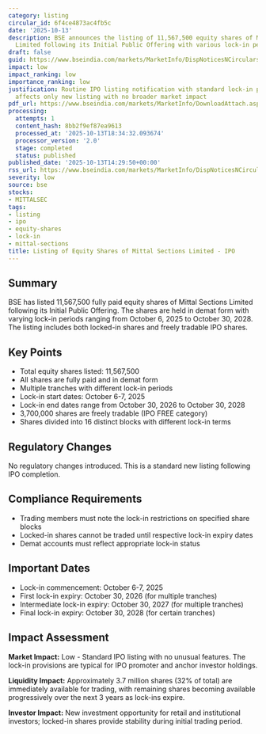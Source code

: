 ```yaml
---
category: listing
circular_id: 6f4ce4873ac4fb5c
date: '2025-10-13'
description: BSE announces the listing of 11,567,500 equity shares of Mittal Sections
  Limited following its Initial Public Offering with various lock-in periods.
draft: false
guid: https://www.bseindia.com/markets/MarketInfo/DispNoticesNCirculars.aspx?Noticeid={AB424F29-348A-40A2-9D7C-83199BA5B9CB}&noticeno=20251013-59&dt=10/13/2025&icount=59&totcount=65&flag=0
impact: low
impact_ranking: low
importance_ranking: low
justification: Routine IPO listing notification with standard lock-in provisions;
  affects only new listing with no broader market impact
pdf_url: https://www.bseindia.com/markets/MarketInfo/DownloadAttach.aspx?id=20251013-59&attachedId=3f81cea4-d22c-4494-b489-086ea2cea465
processing:
  attempts: 1
  content_hash: 8bb2f9ef87ea9613
  processed_at: '2025-10-13T18:34:32.093674'
  processor_version: '2.0'
  stage: completed
  status: published
published_date: '2025-10-13T14:29:50+00:00'
rss_url: https://www.bseindia.com/markets/MarketInfo/DispNoticesNCirculars.aspx?Noticeid={AB424F29-348A-40A2-9D7C-83199BA5B9CB}&noticeno=20251013-59&dt=10/13/2025&icount=59&totcount=65&flag=0
severity: low
source: bse
stocks:
- MITTALSEC
tags:
- listing
- ipo
- equity-shares
- lock-in
- mittal-sections
title: Listing of Equity Shares of Mittal Sections Limited - IPO
---
```


## Summary

BSE has listed 11,567,500 fully paid equity shares of Mittal Sections Limited following its Initial Public Offering. The shares are held in demat form with varying lock-in periods ranging from October 6, 2025 to October 30, 2028. The listing includes both locked-in shares and freely tradable IPO shares.

## Key Points

- Total equity shares listed: 11,567,500
- All shares are fully paid and in demat form
- Multiple tranches with different lock-in periods
- Lock-in start dates: October 6-7, 2025
- Lock-in end dates range from October 30, 2026 to October 30, 2028
- 3,700,000 shares are freely tradable (IPO FREE category)
- Shares divided into 16 distinct blocks with different lock-in terms

## Regulatory Changes

No regulatory changes introduced. This is a standard new listing following IPO completion.

## Compliance Requirements

- Trading members must note the lock-in restrictions on specified share blocks
- Locked-in shares cannot be traded until respective lock-in expiry dates
- Demat accounts must reflect appropriate lock-in status

## Important Dates

- Lock-in commencement: October 6-7, 2025
- First lock-in expiry: October 30, 2026 (for multiple tranches)
- Intermediate lock-in expiry: October 30, 2027 (for multiple tranches)
- Final lock-in expiry: October 30, 2028 (for certain tranches)

## Impact Assessment

**Market Impact:** Low - Standard IPO listing with no unusual features. The lock-in provisions are typical for IPO promoter and anchor investor holdings.

**Liquidity Impact:** Approximately 3.7 million shares (32% of total) are immediately available for trading, with remaining shares becoming available progressively over the next 3 years as lock-ins expire.

**Investor Impact:** New investment opportunity for retail and institutional investors; locked-in shares provide stability during initial trading period.